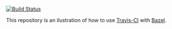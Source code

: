[![Build Status](https://travis-ci.org/lukaszbk/bazel-travis.svg?branch=master)](https://travis-ci.org/lukaszbk/bazel-travis)

This repository is an ilustration of how to use [Travis-CI](https://travis-ci.org/) with [Bazel](http://bazel.io).
